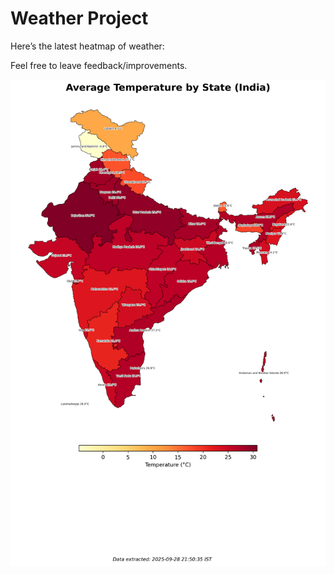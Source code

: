 # Weather Project

Here’s the latest heatmap of weather:

Feel free to leave feedback/improvements.

![India Heatmap](docs/assets/india_heatmap.png?v=D96055)
